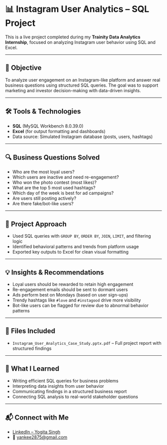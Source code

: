 # 📊 Instagram User Analytics – SQL Project

This is a live project completed during my **Trainity Data Analytics Internship**, focused on analyzing Instagram user behavior using SQL and Excel.

---

## 🧠 Objective
To analyze user engagement on an Instagram-like platform and answer real business questions using structured SQL queries. The goal was to support marketing and investor decision-making with data-driven insights.

---

## 🛠️ Tools & Technologies
- **SQL** (MySQL Workbench 8.0.39.0)
- **Excel** (for output formatting and dashboards)
- Data source: Simulated Instagram database (posts, users, hashtags)

---

## 🔍 Business Questions Solved
- Who are the most loyal users?
- Which users are inactive and need re-engagement?
- Who won the photo contest (most likes)?
- What are the top 5 most used hashtags?
- Which day of the week is best for ad campaigns?
- Are users still posting actively?
- Are there fake/bot-like users?

---

## 🧩 Project Approach
- Used SQL queries with `GROUP BY`, `ORDER BY`, `JOIN`, `LIMIT`, and filtering logic
- Identified behavioral patterns and trends from platform usage
- Exported key outputs to Excel for clean visual formatting

---

## 💡 Insights & Recommendations
- Loyal users should be rewarded to retain high engagement
- Re-engagement emails should be sent to dormant users
- Ads perform best on Mondays (based on user sign-ups)
- Trendy hashtags like `#love` and `#instagood` drive more visibility
- Bot-like users can be flagged for review due to abnormal behavior patterns

---

## 📁 Files Included
- `Instagram_User_Analytics_Case_Study.pptx.pdf` – Full project report with structured findings

---

## 🧠 What I Learned
- Writing efficient SQL queries for business problems
- Interpreting data insights from user behavior
- Communicating findings in a structured business report
- Connecting SQL analysis to real-world stakeholder questions

---

## 📬 Connect with Me
- [LinkedIn – Yogita Singh](https://www.linkedin.com/in/yogita-singh-39797a326)
- 📧 yankee2875@gmail.com
